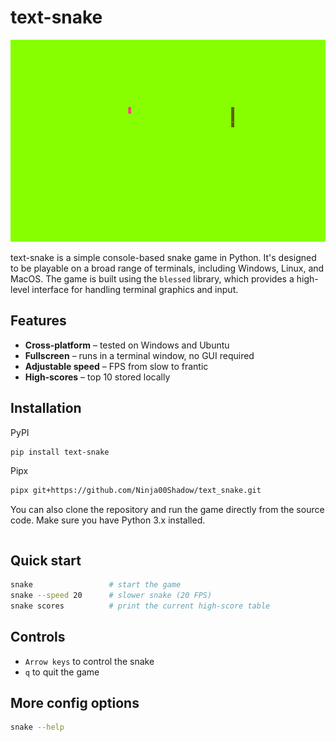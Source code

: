 # text-snake

![](docs/demo.gif)

text-snake is a simple console-based snake game in Python. It's designed to be playable on a broad range of terminals, including Windows, Linux, and MacOS. 
The game is built using the `blessed` library, which provides a high-level interface for handling terminal graphics and input.

## Features

* **Cross‑platform** – tested on Windows and Ubuntu
* **Fullscreen** – runs in a terminal window, no GUI required
* **Adjustable speed** – FPS from slow to frantic
* **High‑scores** – top 10 stored locally

## Installation

PyPI
```bash
pip install text-snake
```

Pipx
```bash
pipx git+https://github.com/Ninja00Shadow/text_snake.git
```

You can also clone the repository and run the game directly from the source code. Make sure you have Python 3.x installed.

```bash

```

## Quick start
```bash
snake                 # start the game
snake --speed 20      # slower snake (20 FPS)
snake scores          # print the current high‑score table
```

## Controls
- `Arrow keys` to control the snake
- `q` to quit the game

## More config options
```bash
snake --help
```

